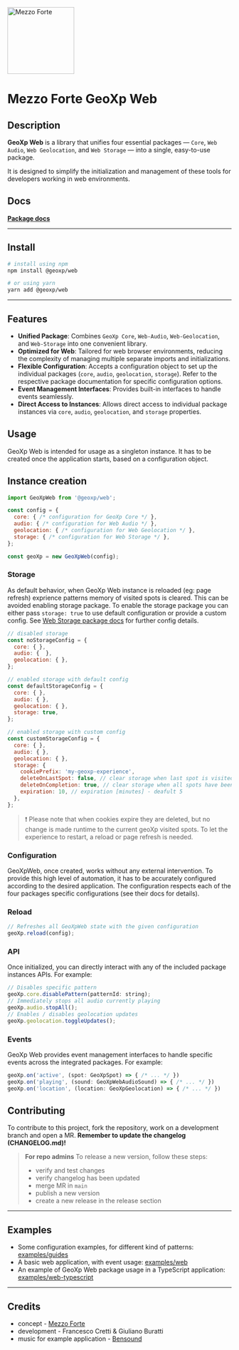 [<img src="https://mezzoforte.design/img/logo_beige.svg" alt="Mezzo Forte" width="150"/>](https://mezzoforte.design/)

# **Mezzo Forte GeoXp Web**

## **Description**
**GeoXp Web** is a library that unifies four essential packages — `Core`, `Web Audio`, `Web Geolocation`, and `Web Storage` — into a single, easy-to-use package. 

It is designed to simplify the initialization and management of these tools for developers working in web environments.

## **Docs**
**[Package docs](https://geoxp.mezzoforte.design/modules/geoxp_web)**

***

## **Install**
```bash
# install using npm
npm install @geoxp/web

# or using yarn
yarn add @geoxp/web
```

***

## Features

- **Unified Package**: Combines `GeoXp Core`, `Web-Audio`, `Web-Geolocation`, and `Web-Storage` into one convenient library.
- **Optimized for Web**: Tailored for web browser environments, reducing the complexity of managing multiple separate imports and initializations.
- **Flexible Configuration**: Accepts a configuration object to set up the individual packages (`core`, `audio`, `geolocation`, `storage`). Refer to the respective package documentation for specific configuration options.
- **Event Management Interfaces**: Provides built-in interfaces to handle events seamlessly.
- **Direct Access to Instances**: Allows direct access to individual package instances via `core`, `audio`, `geolocation`, and `storage` properties.

## **Usage**
GeoXp Web is intended for usage as a singleton instance. It has to be created once the application starts, based on a configuration object.

## **Instance creation**
```javascript
import GeoXpWeb from '@geoxp/web';

const config = {
  core: { /* configuration for GeoXp Core */ },
  audio: { /* configuration for Web Audio */ },
  geolocation: { /* configuration for Web Geolocation */ },
  storage: { /* configuration for Web Storage */ },
};

const geoXp = new GeoXpWeb(config);
```

### Storage
As default behavior, when GeoXp Web instance is reloaded (eg: page refresh) exprience patterns memory of visited spots is cleared. This can be avoided enabling storage package.
To enable the storage package you can either pass `storage: true` to use default configuration or provide a custom config.
See [Web Storage package docs](https://geoxp.mezzoforte.design/modules/web_persistent_storage_plugin) for further config details.

```javascript
// disabled storage
const noStorageConfig = {
  core: { },
  audio: {  },
  geolocation: { },
};

// enabled storage with default config
const defaultStorageConfig = {
  core: { },
  audio: { },
  geolocation: { },
  storage: true,
};

// enabled storage with custom config
const customStorageConfig = {
  core: { },
  audio: { },
  geolocation: { },
  storage: {
    cookiePrefix: 'my-geoxp-experience',
    deleteOnLastSpot: false, // clear storage when last spot is visited
    deleteOnCompletion: true, // clear storage when all spots have been visited
    expiration: 10, // expiration [minutes] - deafult 5
  },
};
```
> ❗ Please note that when cookies expire they are deleted, but no change is made runtime to the current geoXp visited spots.
> To let the experience to restart, a reload or page refresh is needed.

### **Configuration**
GeoXpWeb, once created, works without any external intervention. To provide this high level of automation, it has to be accurately configured according to the desired application.
The configuration respects each of the four packages specific configurations (see their docs for details).

### **Reload**

```javascript
// Refreshes all GeoXpWeb state with the given configuration
geoXp.reload(config);
```

### **API**
Once initialized, you can directly interact with any of the included package instances APIs. For example:
```javascript
// Disables specific pattern
geoXp.core.disablePattern(patternId: string);
// Immediately stops all audio currently playing
geoXp.audio.stopAll();
// Enables / disables geolocation updates
geoXp.geolocation.toggleUpdates();

```

### **Events**
GeoXp Web provides event management interfaces to handle specific events across the integrated packages. For example:
```javascript
geoXp.on('active', (spot: GeoXpSpot) => { /* ... */ })
geoXp.on('playing', (sound: GeoXpWebAudioSound) => { /* ... */ })
geoXp.on('location', (location: GeoXpGeolocation) => { /* ... */ })
```

## Contributing

To contribute to this project, fork the repository, work on a development branch and open a MR.
**Remember to update the changelog (CHANGELOG.md)!**

> **For repo admins**
> To release a new version, follow these steps:
> * verify and test changes
> * verify changelog has been updated
> * merge MR in `main`
> * publish a new version
> * create a new release in the release section


***

## Examples
* Some configuration examples, for different kind of patterns: [examples/guides](https://github.com/mezzo-forte-design/geoxp/tree/main/examples/guides)
* A basic web application, with event usage: [examples/web](https://github.com/mezzo-forte-design/geoxp/tree/main/examples/web)
* An example of GeoXp Web package usage in a TypeScript application: [examples/web-typescript](https://github.com/mezzo-forte-design/geoxp/tree/main/examples/web-typescript)

***

## Credits
* concept - [Mezzo Forte](https://mezzoforte.design/?lang=en)
* development - Francesco Cretti & Giuliano Buratti
* music for example application - [Bensound](https://www.bensound.com)
